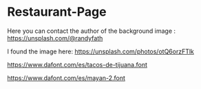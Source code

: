 # Restaurant-Page

Here you can contact the author of the  background image : https://unsplash.com/@randyfath

I found the image here: https://unsplash.com/photos/otQ6orzFTlk


https://www.dafont.com/es/tacos-de-tijuana.font

https://www.dafont.com/es/mayan-2.font
